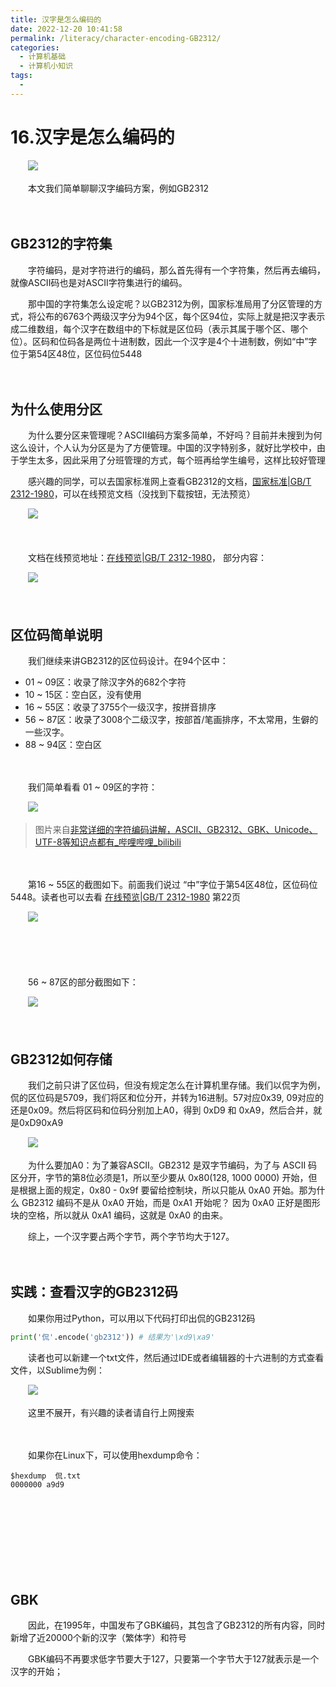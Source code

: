 ```yaml
---
title: 汉字是怎么编码的
date: 2022-12-20 10:41:58
permalink: /literacy/character-encoding-GB2312/
categories:
  - 计算机基础
  - 计算机小知识
tags:
  - 
---
```


# 16.汉字是怎么编码的

　　‍![](https://image.peterjxl.com/blog/22.snakesnake-20221218141945-8wi33m4.jpg)


　　本文我们简单聊聊汉字编码方案，例如GB2312

<!-- more -->

　　‍

## GB2312的字符集

　　字符编码，是对字符进行的编码，那么首先得有一个字符集，然后再去编码，就像ASCII码也是对ASCII字符集进行的编码。

　　那中国的字符集怎么设定呢？以GB2312为例，国家标准局用了分区管理的方式，将公布的6763个两级汉字分为94个区，每个区94位，实际上就是把汉字表示成二维数组，每个汉字在数组中的下标就是区位码（表示其属于哪个区、哪个位）。区码和位码各是两位十进制数，因此一个汉字是4个十进制数，例如“中”字位于第54区48位，区位码位5448

　　‍

## 为什么使用分区

　　为什么要分区来管理呢？ASCII编码方案多简单，不好吗？目前并未搜到为何这么设计，个人认为分区是为了方便管理。中国的汉字特别多，就好比学校中，由于学生太多，因此采用了分班管理的方式，每个班再给学生编号，这样比较好管理

　　感兴趣的同学，可以去国家标准网上查看GB2312的文档，[国家标准|GB/T 2312-1980](https://openstd.samr.gov.cn/bzgk/gb/newGbInfo?hcno=5664A728BD9D523DE3B99BC37AC7A2CC)，可以在线预览文档（没找到下载按钮，无法预览）

　　​​![](https://image.peterjxl.com/blog/image-20221218161239-2b6sthz.png)​

　　‍

　　文档在线预览地址：[在线预览|GB/T 2312-1980](http://c.gb688.cn/bzgk/gb/showGb?type=online&hcno=5664A728BD9D523DE3B99BC37AC7A2CC)，   部分内容：

　　​​![](https://image.peterjxl.com/blog/image-20221218161250-sk76f7y.png)​

　　‍

## 区位码简单说明

　　我们继续来讲GB2312的区位码设计。在94个区中：

* 01 ~ 09区：收录了除汉字外的682个字符
* 10 ~ 15区：空白区，没有使用
* 16 ~ 55区：收录了3755个一级汉字，按拼音排序
* 56 ~ 87区：收录了3008个二级汉字，按部首/笔画排序，不太常用，生僻的一些汉字。
* 88 ~ 94区：空白区

　　‍

　　我们简单看看 01 ~ 09区的字符：

　　​​![](https://image.peterjxl.com/blog/image-20221218162034-bhsglcn.png)​

> 图片来自[非常详细的字符编码讲解，ASCII、GB2312、GBK、Unicode、UTF-8等知识点都有_哔哩哔哩_bilibili](https://www.bilibili.com/video/BV1gZ4y1x7p7?t=528.7)

　　‍

　　第16 ~ 55区的截图如下。前面我们说过 “中”字位于第54区48位，区位码位5448。读者也可以去看 [在线预览|GB/T 2312-1980](http://c.gb688.cn/bzgk/gb/showGb?type=online&hcno=5664A728BD9D523DE3B99BC37AC7A2CC) 第22页

　　​​![](https://image.peterjxl.com/blog/image-20221218164228-yv5fkc7.png)​

　　‍

　　‍

　　56 ~ 87区的部分截图如下：

　　​​![](https://image.peterjxl.com/blog/image-20221218164433-wwmu97d.png)​

　　‍

## GB2312如何存储

　　我们之前只讲了区位码，但没有规定怎么在计算机里存储。我们以侃字为例，侃的区位码是5709，我们将区和位分开，并转为16进制。57对应0x39, 09对应的还是0x09。然后将区码和位码分别加上A0，得到 0xD9 和 0xA9，然后合并，就是0xD90xA9

　　​​![](https://image.peterjxl.com/blog/image-20221218170438-l4ii4wv.png)​

　　为什么要加A0：为了兼容ASCII。GB2312 是双字节编码，为了与 ASCII 码区分开，字节的第8位必须是1，所以至少要从 0x80(128, 1000 0000) 开始，但是根据上面的规定，0x80 - 0x9f 要留给控制块，所以只能从 0xA0 开始。那为什么 GB2312 编码不是从 0xA0 开始，而是 0xA1 开始呢？ 因为 0xA0 正好是图形块的空格，所以就从 0xA1 编码，这就是 0xA0 的由来。

　　综上，一个汉字要占两个字节，两个字节均大于127。 

　　‍

## 实践：查看汉字的GB2312码

　　如果你用过Python，可以用以下代码打印出侃的GB2312码

```Python
print('侃'.encode('gb2312')) # 结果为'\xd9\xa9'
```

　　读者也可以新建一个txt文件，然后通过IDE或者编辑器的十六进制的方式查看文件，以Sublime为例：

　　​​![](https://image.peterjxl.com/blog/image-20221218211539-nzywtvz.png)​

　　这里不展开，有兴趣的读者请自行上网搜索

　　‍

　　如果你在Linux下，可以使用hexdump命令：

```shell
$hexdump  侃.txt
0000000 a9d9   
```

　　‍

　　‍

　　​​

　　‍

## GBK

　　因此，在1995年，中国发布了GBK编码，其包含了GB2312的所有内容，同时新增了近20000个新的汉字（繁体字）和符号

　　GBK编码不再要求低字节要大于127，只要第一个字节大于127就表示是一个汉字的开始；

　　‍

　　‍

　　‍

